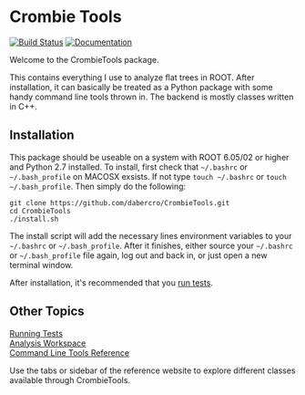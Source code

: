 # Crombie Tools

[![Build Status](https://travis-ci.org/dabercro/CrombieTools.svg?branch=master)](https://travis-ci.org/dabercro/CrombieTools)
[![Documentation](https://codedocs.xyz/dabercro/CrombieTools.svg)](https://codedocs.xyz/dabercro/CrombieTools/)

Welcome to the CrombieTools package.

This contains everything I use to analyze flat trees in ROOT.
After installation, it can basically be treated as a Python package
with some handy command line tools thrown in.
The backend is mostly classes written in C++.

## Installation

This package should be useable on a system with ROOT 6.05/02 or higher and Python 2.7 installed.
To install, first check that `~/.bashrc` or `~/.bash_profile` on MACOSX exsists.
If not type `touch ~/.bashrc` or `touch ~/.bash_profile`.
Then simply do the following:

    git clone https://github.com/dabercro/CrombieTools.git
    cd CrombieTools
    ./install.sh

The install script will add the necessary lines environment variables to your `~/.bashrc` or `~/.bash_profile`.
After it finishes, either source your  `~/.bashrc` or `~/.bash_profile` file again,
log out and back in, or just open a new terminal window.

After installation, it's recommended that you [run tests](./test/README.md).

## Other Topics

[Running Tests](test/README.md) <br>
[Analysis Workspace](templates/README.md) <br>
[Command Line Tools Reference](bin/README.md) <br>

Use the tabs or sidebar of the reference website to explore different
classes available through CrombieTools.
